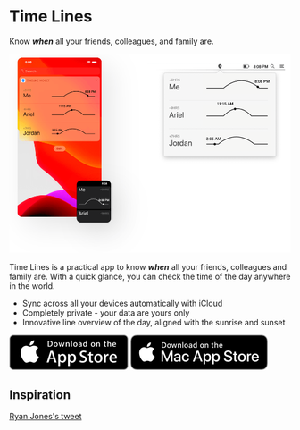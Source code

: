 # Time Lines

Know <strong><em>when</em></strong> all your friends, colleagues, and family are.

![Time Lines screenshots](./assets/illustration.png)

Time Lines is a practical app to know <strong><em>when</em></strong> all your friends, colleagues and family are. With a quick glance, you can check the time of the day anywhere in the world.

- Sync across all your devices automatically with iCloud
- Completely private - your data are yours only
- Innovative line overview of the day, aligned with the sunrise and sunset

[![Download on the App Store](./assets/as-button.png)](https://testflight.apple.com/join/bE2a0E8C)
[![Download on the Mac App Store](./assets/mas-button.png)](https://apps.apple.com/app/time-lines-world-clock/id1506203873)

## Inspiration

[Ryan Jones's tweet](https://twitter.com/rjonesy/status/1236706277750906882)
